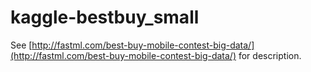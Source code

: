 kaggle-bestbuy_small
====================

See [http://fastml.com/best-buy-mobile-contest-big-data/](http://fastml.com/best-buy-mobile-contest-big-data/) for description.